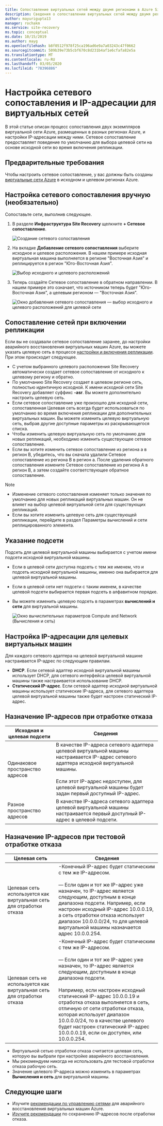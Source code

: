 ```yaml
---
title: Сопоставление виртуальных сетей между двумя регионами в Azure Site Recovery
description: Сведения о сопоставлении виртуальных сетей между двумя регионами Azure для аварийного восстановления виртуальных машин Azure с помощью Azure Site Recovery.
author: mayurigupta13
manager: rochakm
ms.service: site-recovery
ms.topic: conceptual
ms.date: 10/15/2019
ms.author: mayg
ms.openlocfilehash: b8f0512f978f25ca196ad6e9a7a03243c47f0662
ms.sourcegitcommit: 509b39e73b5cbf670c8d231b4af1e6cfafa82e5a
ms.translationtype: MT
ms.contentlocale: ru-RU
ms.lasthandoff: 03/05/2020
ms.locfileid: "78396886"
---
```

# <a name="set-up-network-mapping-and-ip-addressing-for-vnets"></a>Настройка сетевого сопоставления и IP-адресации для виртуальных сетей

В этой статье описан процесс сопоставления двух экземпляров виртуальной сети Azure, размещенных в разных регионах Azure, и настройки IP-адресации между ними. Сетевое сопоставление предоставляет поведение по умолчанию для выбора целевой сети на основе исходной сети во время включения репликации.

## <a name="prerequisites"></a>Предварительные требования

Чтобы настроить сетевое сопоставление, у вас должны быть созданы [виртуальные сети Azure](../virtual-network/virtual-networks-overview.md) в исходном и целевом регионах Azure. 

## <a name="set-up-network-mapping-manually-optional"></a>Настройка сетевого сопоставления вручную (необязательно)

Сопоставьте сети, выполнив следующее.

1. В разделе **Инфраструктура Site Recovery** щелкните **+ Сетевое сопоставление**.

    ![ Создание сетевого сопоставления](./media/site-recovery-network-mapping-azure-to-azure/network-mapping1.png)

3. На вкладке **Добавление сетевого сопоставления** выберите исходное и целевое расположения. В нашем примере исходная виртуальная машина выполняется в регионе "Восточная Азия" и реплицируется в регион "Юго-Восточная Азия".

    ![Выбор исходного и целевого расположений](./media/site-recovery-network-mapping-azure-to-azure/network-mapping2.png)
3. Теперь создайте Сетевое сопоставление в обратном направлении. В нашем примере это означает, что источником теперь будет "Юго-Восточная Азия", а целевым регионом — "Восточная Азия".

    ![Окно добавления сетевого сопоставления — выбор исходного и целевого расположений для целевой сети](./media/site-recovery-network-mapping-azure-to-azure/network-mapping3.png)


## <a name="map-networks-when-you-enable-replication"></a>Сопоставление сетей при включении репликации

Если вы не создавали сетевое сопоставление заранее, до настройки аварийного восстановления виртуальных машин Azure, вы можете указать целевую сеть в процессе [настройки и включения репликации](azure-to-azure-how-to-enable-replication.md). При этом происходит следующее.

- С учетом выбранного целевого расположения Site Recovery автоматически создает сетевое сопоставление от исходного к целевому региону и обратно.
- По умолчанию Site Recovery создает в целевом регионе сеть, полностью идентичную исходной. К имени исходной сети Site Recovery добавляет суффикс **-asr**. Вы можете дополнительно настроить целевую сеть.
- Если сетевое сопоставление уже произошло для исходной сети, сопоставленная Целевая сеть всегда будет использоваться по умолчанию во время включения репликации для дополнительных виртуальных машин. Вы можете изменить целевую виртуальную сеть, выбрав другие доступные параметры из раскрывающегося списка. 
- Чтобы изменить целевую виртуальную сеть по умолчанию для новых репликаций, необходимо изменить существующее сетевое сопоставление.
- Если вы хотите изменить сетевое сопоставление из региона а в регион B, убедитесь, что вы сначала удалили Сетевое сопоставление из региона B в регион а. После удаления обратного сопоставления измените Сетевое сопоставление из региона A в регион B, а затем создайте соответствующее обратное сопоставление.

>[!NOTE]
>* Изменение сетевого сопоставления изменяет только значения по умолчанию для новых репликаций виртуальных машин. Он не влияет на выбор целевой виртуальной сети для существующих репликаций. 
>* Если вы хотите изменить целевую сеть для существующей репликации, перейдите в раздел Параметры вычислений и сети реплицированного элемента.

## <a name="specify-a-subnet"></a>Указание подсети

Подсеть для целевой виртуальной машины выбирается с учетом имени подсети исходной виртуальной машины.

- Если в целевой сети доступна подсеть с тем же именем, что и подсеть исходной виртуальной машины, именно она выбирается для целевой виртуальной машины.
- Если в целевой сети нет подсети с таким именем, в качестве целевой подсети выбирается первая подсеть в алфавитном порядке.
- Вы можете изменить целевую подсеть в параметрах **вычислений и сети** для виртуальной машины.

    ![Окно вычислительных параметров Compute and Network (Вычисления и сеть)](./media/site-recovery-network-mapping-azure-to-azure/modify-subnet.png)


## <a name="set-up-ip-addressing-for-target-vms"></a>Настройка IP-адресации для целевых виртуальных машин

Для каждого сетевого адаптера на целевой виртуальной машине настраивается IP-адрес по следующим правилам.

- **DHCP**. Если сетевой адаптер исходной виртуальной машины использует DHCP, для сетевого интерфейса целевой виртуальной машины также настраивается использование DHCP.
- **Статический IP-адрес**. Если сетевой адаптер исходной виртуальной машины использует статические IP-адреса, для сетевого адаптера целевой виртуальной машины также будет настроен статический IP-адрес.


## <a name="ip-address-assignment-during-failover"></a>Назначение IP-адресов при отработке отказа

**Исходная и целевая подсети** | **Сведения**
--- | ---
Одинаковое пространство адресов | В качестве IP-адреса сетевого адаптера целевой виртуальной машины настраивается IP-адрес сетевого адаптера исходной виртуальной машины.<br/><br/> Если этот IP-адрес недоступен, для целевой виртуальной машины будет задан первый доступный IP-адрес.
Разное пространство адресов | В качестве IP-адреса сетевого адаптера целевой виртуальной машины настраивается первый доступный IP-адрес в целевой подсети.



## <a name="ip-address-assignment-during-test-failover"></a>Назначение IP-адресов при тестовой отработке отказа

**Целевая сеть** | **Сведения**
--- | ---
Целевая сеть используется как виртуальная сеть для отработки отказа | -Конечный IP-адрес будет статическим с тем же IP-адресом. <br/><br/>  — Если один и тот же IP-адрес уже назначен, то IP-адрес является следующим, доступным в конце диапазона подсети. Например, если настроен исходный IP-адрес 10.0.0.19, а сеть отработки отказа использует диапазон 10.0.0.0/24, то для целевой виртуальной машины назначается адрес 10.0.0.254.
Целевая сеть не используется как виртуальная сеть для отработки отказа | -Конечный IP-адрес будет статическим с тем же IP-адресом.<br/><br/>  — Если один и тот же IP-адрес уже назначен, то IP-адрес является следующим, доступным в конце диапазона подсети.<br/><br/> Например, если настроен исходный статический IP-адрес 10.0.0.19 и отработка отказа выполняется в сеть, отличную от сети отработки отказа, которая использует диапазон 10.0.0.0/24, то в качестве целевого будет настроен статический IP-адрес 10.0.0.0.19, если он доступен, или 10.0.0.254.

- Виртуальной сетью отработки отказа считается целевая сеть, которую вы выбрали при настройке аварийного восстановления.
- Мы рекомендуем никогда не использовать для тестовой отработки отказа рабочую сеть.
- Значение целевого IP-адреса можно изменить в параметрах **Вычисления и сеть** для виртуальной машины.


## <a name="next-steps"></a>Следующие шаги

- Изучите [рекомендации по управлению сетями](site-recovery-azure-to-azure-networking-guidance.md) для аварийного восстановления виртуальных машин Azure.
- [Изучите рекомендации](site-recovery-retain-ip-azure-vm-failover.md) по сохранению IP-адресов после отработки отказа.
